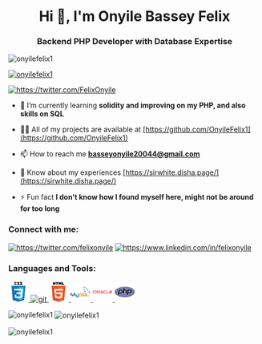 <h1 align="center">Hi 👋, I'm Onyile Bassey Felix</h1>
<h3 align="center">Backend PHP Developer with Database Expertise</h3>

<p align="left"> <img src="https://komarev.com/ghpvc/?username=onyilefelix1&label=Profile%20views&color=0e75b6&style=flat" alt="onyilefelix1" /> </p>

<p align="left"> <a href="https://github.com/ryo-ma/github-profile-trophy"><img src="https://github-profile-trophy.vercel.app/?username=onyilefelix1" alt="onyilefelix1" /></a> </p>

<p align="left"> <a href="https://twitter.com/FelixOnyile" target="blank"><img src="https://img.shields.io/twitter/follow/https://twitter.com/FelixOnyilelogo=twitter&style=for-the-badge" alt="https://twitter.com/FelixOnyile" /></a> </p>

- 🌱 I’m currently learning **solidity and improving on my PHP, and also skills on SQL**

- 👨‍💻 All of my projects are available at [https://github.com/OnyileFelix1](https://github.com/OnyileFelix1)

- 📫 How to reach me **basseyonyile20044@gmail.com**

- 📄 Know about my experiences [https://sirwhite.disha.page/](https://sirwhite.disha.page/)

- ⚡ Fun fact **I don't know how I found myself here, might not be around for too long**

<h3 align="left">Connect with me:</h3>
<p align="left">
<a href="https://twitter.com/FelixOnyile" target="blank"><img align="center" src="https://raw.githubusercontent.com/rahuldkjain/github-profile-readme-generator/master/src/images/icons/Social/twitter.svg" alt="https://twitter.com/felixonyile" height="30" width="40" /></a>
<a href="https://www.linkedin.com/in/fgahsdsd99947b233/" target="blank"><img align="center" src="https://raw.githubusercontent.com/rahuldkjain/github-profile-readme-generator/master/src/images/icons/Social/linked-in-alt.svg" alt="https://www.linkedin.com/in/felixonyile" height="30" width="40" /></a>
</p>

<h3 align="left">Languages and Tools:</h3>
<p align="left"> <a href="https://www.w3schools.com/css/" target="_blank" rel="noreferrer"> <img src="https://raw.githubusercontent.com/devicons/devicon/master/icons/css3/css3-original-wordmark.svg" alt="css3" width="40" height="40"/> </a> <a href="https://git-scm.com/" target="_blank" rel="noreferrer"> <img src="https://www.vectorlogo.zone/logos/git-scm/git-scm-icon.svg" alt="git" width="40" height="40"/> </a> <a href="https://www.w3.org/html/" target="_blank" rel="noreferrer"> <img src="https://raw.githubusercontent.com/devicons/devicon/master/icons/html5/html5-original-wordmark.svg" alt="html5" width="40" height="40"/> </a> <a href="https://www.mysql.com/" target="_blank" rel="noreferrer"> <img src="https://raw.githubusercontent.com/devicons/devicon/master/icons/mysql/mysql-original-wordmark.svg" alt="mysql" width="40" height="40"/> </a> <a href="https://www.oracle.com/" target="_blank" rel="noreferrer"> <img src="https://raw.githubusercontent.com/devicons/devicon/master/icons/oracle/oracle-original.svg" alt="oracle" width="40" height="40"/> </a> <a href="https://www.php.net" target="_blank" rel="noreferrer"> <img src="https://raw.githubusercontent.com/devicons/devicon/master/icons/php/php-original.svg" alt="php" width="40" height="40"/> </a> </p>

<p><img align="left" src="https://github-readme-stats.vercel.app/api/top-langs?username=onyilefelix1&show_icons=true&locale=en&layout=compact" alt="onyilefelix1" /></p>

<p>&nbsp;<img align="center" src="https://github-readme-stats.vercel.app/api?username=onyilefelix1&show_icons=true&locale=en" alt="onyilefelix1" /></p>

<p><img align="center" src="https://github-readme-streak-stats.herokuapp.com/?user=onyilefelix1&" alt="onyilefelix1" /></p>

